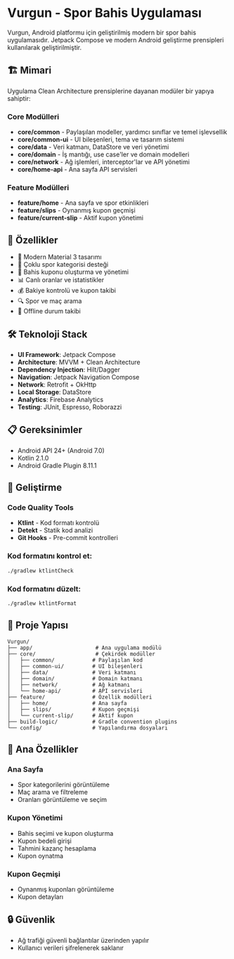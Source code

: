 # Vurgun - Spor Bahis Uygulaması

Vurgun, Android platformu için geliştirilmiş modern bir spor bahis uygulamasıdır. Jetpack Compose ve modern Android geliştirme prensipleri kullanılarak geliştirilmiştir.

## 🏗️ Mimari

Uygulama Clean Architecture prensiplerine dayanan modüler bir yapıya sahiptir:

### Core Modülleri
- **core/common** - Paylaşılan modeller, yardımcı sınıflar ve temel işlevsellik
- **core/common-ui** - UI bileşenleri, tema ve tasarım sistemi
- **core/data** - Veri katmanı, DataStore ve veri yönetimi
- **core/domain** - İş mantığı, use case'ler ve domain modelleri
- **core/network** - Ağ işlemleri, interceptor'lar ve API yönetimi
- **core/home-api** - Ana sayfa API servisleri

### Feature Modülleri
- **feature/home** - Ana sayfa ve spor etkinlikleri
- **feature/slips** - Oynanmış kupon geçmişi
- **feature/current-slip** - Aktif kupon yönetimi

## 🚀 Özellikler

- 📱 Modern Material 3 tasarımı
- 🏈 Çoklu spor kategorisi desteği
- 🎯 Bahis kuponu oluşturma ve yönetimi
- 📊 Canlı oranlar ve istatistikler
- 💰 Bakiye kontrolü ve kupon takibi
- 🔍 Spor ve maç arama
- 📡 Offline durum takibi

## 🛠️ Teknoloji Stack

- **UI Framework**: Jetpack Compose
- **Architecture**: MVVM + Clean Architecture
- **Dependency Injection**: Hilt/Dagger
- **Navigation**: Jetpack Navigation Compose
- **Network**: Retrofit + OkHttp
- **Local Storage**: DataStore
- **Analytics**: Firebase Analytics
- **Testing**: JUnit, Espresso, Roborazzi

## 📋 Gereksinimler

- Android API 24+ (Android 7.0)
- Kotlin 2.1.0
- Android Gradle Plugin 8.11.1


## 🔧 Geliştirme

### Code Quality Tools
- **Ktlint** - Kod formatı kontrolü
- **Detekt** - Statik kod analizi
- **Git Hooks** - Pre-commit kontrolleri

### Kod formatını kontrol et:
```bash
./gradlew ktlintCheck
```

### Kod formatını düzelt:
```bash
./gradlew ktlintFormat
```

## 📁 Proje Yapısı

```
Vurgun/
├── app/                    # Ana uygulama modülü
├── core/                   # Çekirdek modüller
│   ├── common/            # Paylaşılan kod
│   ├── common-ui/         # UI bileşenleri
│   ├── data/              # Veri katmanı
│   ├── domain/            # Domain katmanı
│   ├── network/           # Ağ katmanı
│   └── home-api/          # API servisleri
├── feature/               # Özellik modülleri
│   ├── home/              # Ana sayfa
│   ├── slips/             # Kupon geçmişi
│   └── current-slip/      # Aktif kupon
├── build-logic/           # Gradle convention plugins
└── config/                # Yapılandırma dosyaları
```

## 🎯 Ana Özellikler

### Ana Sayfa
- Spor kategorilerini görüntüleme
- Maç arama ve filtreleme
- Oranları görüntüleme ve seçim

### Kupon Yönetimi
- Bahis seçimi ve kupon oluşturma
- Kupon bedeli girişi
- Tahmini kazanç hesaplama
- Kupon oynatma

### Kupon Geçmişi
- Oynanmış kuponları görüntüleme
- Kupon detayları

## 🔒 Güvenlik
- Ağ trafiği güvenli bağlantılar üzerinden yapılır
- Kullanıcı verileri şifrelenerek saklanır


